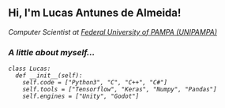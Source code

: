 <h2> Hi, I'm Lucas Antunes de Almeida! </h2>
<p><em>Computer Scientist at <a href="https://unipampa.edu.br/">Federal University of PAMPA (UNIPAMPA)</a></p>

### A little about myself...  

```python3
class Lucas:
  def __init__(self):
    self.code = ["Python3", "C", "C++", "C#"]
    self.tools = ["Tensorflow", "Keras", "Numpy", "Pandas"]
    self.engines = ["Unity", "Godot"]
```
